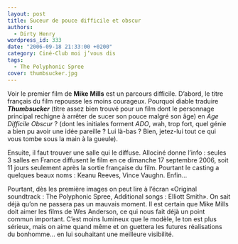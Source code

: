 ```yaml
---
layout: post
title: Suceur de pouce difficile et obscur
authors:
  - Dirty Henry
wordpress_id: 333
date: "2006-09-18 21:33:00 +0200"
category: Ciné-Club moi j’vous dis
tags:
  - The Polyphonic Spree
cover: thumbsucker.jpg
---
```


Voir le premier film de **Mike Mills** est un parcours difficile. D’abord, le
titre français du film repousse les moins courageux. Pourquoi diable traduire
_**Thumbsucker**_ (titre assez bien trouvé pour un film dont le personnage
principal rechigne à arrêter de sucer son pouce malgré son âge) en *Age
Difficile Obscur* ? (dont les initiales forment _ADO_, wah, trop fort, quel
génie a bien pu avoir une idée pareille ? Lui là-bas ? Bien, jetez-lui tout ce
qui vous tombe sous la main à la gueule).

Ensuite, il faut trouver une salle qui le diffuse. Allociné donne l’info :
seules 3 salles en France diffusent le film en ce dimanche 17 septembre 2006,
soit 11 jours seulement après la sortie française du film. Pourtant le casting a
quelques beaux noms : Keanu Reeves, Vince Vaughn. Enfin…

Pourtant, dès les première images on peut lire à l’écran «Original soundtrack :
The Polyphonic Spree, Additional songs : Elliott Smith». On sait déjà qu’on ne
passera pas un mauvais moment. Il est certain que Mike Mills doit aimer les
films de Wes Anderson, ce qui nous fait déjà un point commun important. C’est
moins lumineux que le modèle, le ton est plus sérieux, mais on aime quand même
et on guettera les futures réalisations du bonhomme… en lui souhaitant une
meilleure visibilité.
